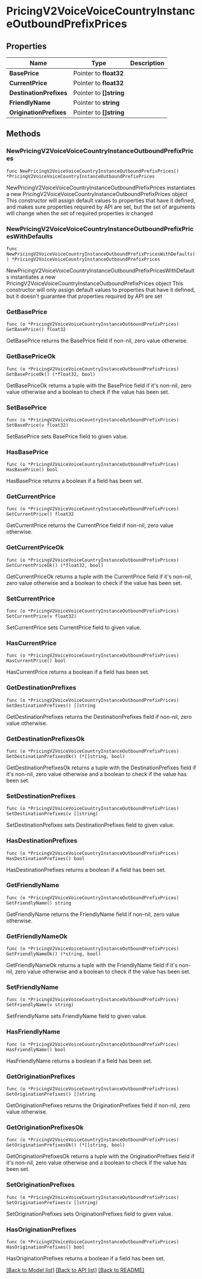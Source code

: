 # PricingV2VoiceVoiceCountryInstanceOutboundPrefixPrices

## Properties

Name | Type | Description
------------ | ------------- | -------------
**BasePrice** | Pointer to **float32** |  | [optional] 
**CurrentPrice** | Pointer to **float32** |  | [optional] 
**DestinationPrefixes** | Pointer to **[]string** |  | [optional] 
**FriendlyName** | Pointer to **string** |  | [optional] 
**OriginationPrefixes** | Pointer to **[]string** |  | [optional] 

## Methods

### NewPricingV2VoiceVoiceCountryInstanceOutboundPrefixPrices

`func NewPricingV2VoiceVoiceCountryInstanceOutboundPrefixPrices() *PricingV2VoiceVoiceCountryInstanceOutboundPrefixPrices`

NewPricingV2VoiceVoiceCountryInstanceOutboundPrefixPrices instantiates a new PricingV2VoiceVoiceCountryInstanceOutboundPrefixPrices object
This constructor will assign default values to properties that have it defined,
and makes sure properties required by API are set, but the set of arguments
will change when the set of required properties is changed

### NewPricingV2VoiceVoiceCountryInstanceOutboundPrefixPricesWithDefaults

`func NewPricingV2VoiceVoiceCountryInstanceOutboundPrefixPricesWithDefaults() *PricingV2VoiceVoiceCountryInstanceOutboundPrefixPrices`

NewPricingV2VoiceVoiceCountryInstanceOutboundPrefixPricesWithDefaults instantiates a new PricingV2VoiceVoiceCountryInstanceOutboundPrefixPrices object
This constructor will only assign default values to properties that have it defined,
but it doesn't guarantee that properties required by API are set

### GetBasePrice

`func (o *PricingV2VoiceVoiceCountryInstanceOutboundPrefixPrices) GetBasePrice() float32`

GetBasePrice returns the BasePrice field if non-nil, zero value otherwise.

### GetBasePriceOk

`func (o *PricingV2VoiceVoiceCountryInstanceOutboundPrefixPrices) GetBasePriceOk() (*float32, bool)`

GetBasePriceOk returns a tuple with the BasePrice field if it's non-nil, zero value otherwise
and a boolean to check if the value has been set.

### SetBasePrice

`func (o *PricingV2VoiceVoiceCountryInstanceOutboundPrefixPrices) SetBasePrice(v float32)`

SetBasePrice sets BasePrice field to given value.

### HasBasePrice

`func (o *PricingV2VoiceVoiceCountryInstanceOutboundPrefixPrices) HasBasePrice() bool`

HasBasePrice returns a boolean if a field has been set.

### GetCurrentPrice

`func (o *PricingV2VoiceVoiceCountryInstanceOutboundPrefixPrices) GetCurrentPrice() float32`

GetCurrentPrice returns the CurrentPrice field if non-nil, zero value otherwise.

### GetCurrentPriceOk

`func (o *PricingV2VoiceVoiceCountryInstanceOutboundPrefixPrices) GetCurrentPriceOk() (*float32, bool)`

GetCurrentPriceOk returns a tuple with the CurrentPrice field if it's non-nil, zero value otherwise
and a boolean to check if the value has been set.

### SetCurrentPrice

`func (o *PricingV2VoiceVoiceCountryInstanceOutboundPrefixPrices) SetCurrentPrice(v float32)`

SetCurrentPrice sets CurrentPrice field to given value.

### HasCurrentPrice

`func (o *PricingV2VoiceVoiceCountryInstanceOutboundPrefixPrices) HasCurrentPrice() bool`

HasCurrentPrice returns a boolean if a field has been set.

### GetDestinationPrefixes

`func (o *PricingV2VoiceVoiceCountryInstanceOutboundPrefixPrices) GetDestinationPrefixes() []string`

GetDestinationPrefixes returns the DestinationPrefixes field if non-nil, zero value otherwise.

### GetDestinationPrefixesOk

`func (o *PricingV2VoiceVoiceCountryInstanceOutboundPrefixPrices) GetDestinationPrefixesOk() (*[]string, bool)`

GetDestinationPrefixesOk returns a tuple with the DestinationPrefixes field if it's non-nil, zero value otherwise
and a boolean to check if the value has been set.

### SetDestinationPrefixes

`func (o *PricingV2VoiceVoiceCountryInstanceOutboundPrefixPrices) SetDestinationPrefixes(v []string)`

SetDestinationPrefixes sets DestinationPrefixes field to given value.

### HasDestinationPrefixes

`func (o *PricingV2VoiceVoiceCountryInstanceOutboundPrefixPrices) HasDestinationPrefixes() bool`

HasDestinationPrefixes returns a boolean if a field has been set.

### GetFriendlyName

`func (o *PricingV2VoiceVoiceCountryInstanceOutboundPrefixPrices) GetFriendlyName() string`

GetFriendlyName returns the FriendlyName field if non-nil, zero value otherwise.

### GetFriendlyNameOk

`func (o *PricingV2VoiceVoiceCountryInstanceOutboundPrefixPrices) GetFriendlyNameOk() (*string, bool)`

GetFriendlyNameOk returns a tuple with the FriendlyName field if it's non-nil, zero value otherwise
and a boolean to check if the value has been set.

### SetFriendlyName

`func (o *PricingV2VoiceVoiceCountryInstanceOutboundPrefixPrices) SetFriendlyName(v string)`

SetFriendlyName sets FriendlyName field to given value.

### HasFriendlyName

`func (o *PricingV2VoiceVoiceCountryInstanceOutboundPrefixPrices) HasFriendlyName() bool`

HasFriendlyName returns a boolean if a field has been set.

### GetOriginationPrefixes

`func (o *PricingV2VoiceVoiceCountryInstanceOutboundPrefixPrices) GetOriginationPrefixes() []string`

GetOriginationPrefixes returns the OriginationPrefixes field if non-nil, zero value otherwise.

### GetOriginationPrefixesOk

`func (o *PricingV2VoiceVoiceCountryInstanceOutboundPrefixPrices) GetOriginationPrefixesOk() (*[]string, bool)`

GetOriginationPrefixesOk returns a tuple with the OriginationPrefixes field if it's non-nil, zero value otherwise
and a boolean to check if the value has been set.

### SetOriginationPrefixes

`func (o *PricingV2VoiceVoiceCountryInstanceOutboundPrefixPrices) SetOriginationPrefixes(v []string)`

SetOriginationPrefixes sets OriginationPrefixes field to given value.

### HasOriginationPrefixes

`func (o *PricingV2VoiceVoiceCountryInstanceOutboundPrefixPrices) HasOriginationPrefixes() bool`

HasOriginationPrefixes returns a boolean if a field has been set.


[[Back to Model list]](../README.md#documentation-for-models) [[Back to API list]](../README.md#documentation-for-api-endpoints) [[Back to README]](../README.md)


